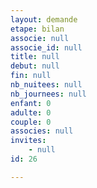 ```yaml
---
layout: demande
etape: bilan
associe: null
associe_id: null
title: null
debut: null
fin: null
nb_nuitees: null
nb_journees: null
enfant: 0
adulte: 0
couple: 0
associes: null
invites:
    - null
id: 26

---
```

